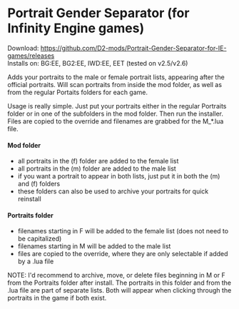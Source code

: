 # Portrait Gender Separator (for Infinity Engine games)
Download: https://github.com/D2-mods/Portrait-Gender-Separator-for-IE-games/releases  
Installs on: BG:EE, BG2:EE, IWD:EE, EET (tested on v2.5/v2.6)

Adds your portraits to the male or female portrait lists, appearing after the official portraits. Will scan portraits from inside the mod folder, as well as from the regular Portaits folders for each game.

Usage is really simple. Just put your portraits either in the regular Portraits folder or in one of the subfolders in the mod folder. Then run the installer. Files are copied to the override and filenames are grabbed for the M_*.lua file.

#### Mod folder
- all portraits in the (f) folder are added to the female list
- all portraits in the (m) folder are added to the male list
- if you want a portrait to appear in both lists, just put it in both the (m) and (f) folders
- these folders can also be used to archive your portraits for quick reinstall

#### Portraits folder
- filenames starting in F will be added to the female list (does not need to be capitalized)
- filenames starting in M will be added to the male list
- files are copied to the override, where they are only selectable if added by a .lua file

NOTE: 
I'd recommend to archive, move, or delete files beginning in M or F from the Portraits folder after install.
The portraits in this folder and from the .lua file are part of separate lists.
Both will appear when clicking through the portraits in the game if both exist.